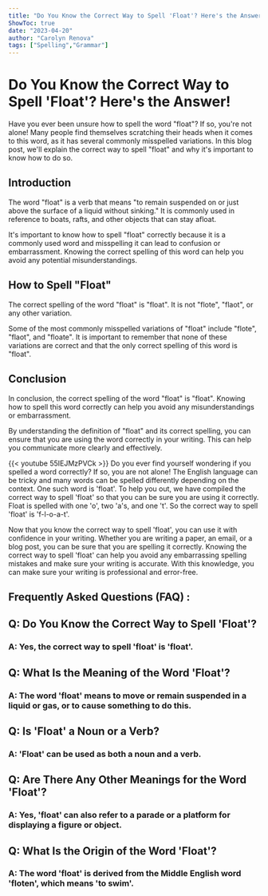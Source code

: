```yaml
---
title: "Do You Know the Correct Way to Spell 'Float'? Here's the Answer!"
ShowToc: true 
date: "2023-04-20"
author: "Carolyn Renova" 
tags: ["Spelling","Grammar"]
---
```

# Do You Know the Correct Way to Spell 'Float'? Here's the Answer! 

Have you ever been unsure how to spell the word "float"? If so, you're not alone! Many people find themselves scratching their heads when it comes to this word, as it has several commonly misspelled variations. In this blog post, we'll explain the correct way to spell "float" and why it's important to know how to do so.

## Introduction

The word "float" is a verb that means "to remain suspended on or just above the surface of a liquid without sinking." It is commonly used in reference to boats, rafts, and other objects that can stay afloat. 

It's important to know how to spell "float" correctly because it is a commonly used word and misspelling it can lead to confusion or embarrassment. Knowing the correct spelling of this word can help you avoid any potential misunderstandings.

## How to Spell "Float"

The correct spelling of the word "float" is "float". It is not "flote", "flaot", or any other variation. 

Some of the most commonly misspelled variations of "float" include "flote", "flaot", and "floate". It is important to remember that none of these variations are correct and that the only correct spelling of this word is "float".

## Conclusion

In conclusion, the correct spelling of the word "float" is "float". Knowing how to spell this word correctly can help you avoid any misunderstandings or embarrassment. 

By understanding the definition of "float" and its correct spelling, you can ensure that you are using the word correctly in your writing. This can help you communicate more clearly and effectively.

{{< youtube 55IEJMzPVCk >}} 
Do you ever find yourself wondering if you spelled a word correctly? If so, you are not alone! The English language can be tricky and many words can be spelled differently depending on the context. One such word is 'float'. To help you out, we have compiled the correct way to spell 'float' so that you can be sure you are using it correctly. Float is spelled with one 'o', two 'a's, and one 't'. So the correct way to spell 'float' is 'f-l-o-a-t'. 

Now that you know the correct way to spell 'float', you can use it with confidence in your writing. Whether you are writing a paper, an email, or a blog post, you can be sure that you are spelling it correctly. Knowing the correct way to spell 'float' can help you avoid any embarrassing spelling mistakes and make sure your writing is accurate. With this knowledge, you can make sure your writing is professional and error-free.

## Frequently Asked Questions (FAQ) :
<h2>Q: Do You Know the Correct Way to Spell 'Float'?</h2>

<h3>A: Yes, the correct way to spell 'float' is 'float'.</h3>

<h2>Q: What Is the Meaning of the Word 'Float'?</h2>

<h3>A: The word 'float' means to move or remain suspended in a liquid or gas, or to cause something to do this.</h3>

<h2>Q: Is 'Float' a Noun or a Verb?</h2>

<h3>A: 'Float' can be used as both a noun and a verb.</h3>

<h2>Q: Are There Any Other Meanings for the Word 'Float'?</h2>

<h3>A: Yes, 'float' can also refer to a parade or a platform for displaying a figure or object.</h3>

<h2>Q: What Is the Origin of the Word 'Float'?</h2>

<h3>A: The word 'float' is derived from the Middle English word 'floten', which means 'to swim'.</h3>





